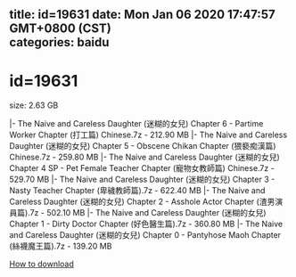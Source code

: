 
title: id=19631
date: Mon Jan 06 2020 17:47:57 GMT+0800 (CST)    
categories: baidu
---

# id=19631
size: 2.63 GB
 
 
|- The Naive and Careless Daughter (迷糊的女兒) Chapter 6 - Partime Worker Chapter (打工篇) Chinese.7z - 212.90 MB
|- The Naive and Careless Daughter (迷糊的女兒) Chapter 5 - Obscene Chikan Chapter (猥褻痴漢篇) Chinese.7z - 259.80 MB
|- The Naive and Careless Daughter (迷糊的女兒) Chapter 4 SP - Pet Female Teacher Chapter (寵物女教師篇) Chinese.7z - 529.70 MB
|- The Naive and Careless Daughter (迷糊的女兒) Chapter 3 - Nasty Teacher Chapter (卑穢教師篇).7z - 622.40 MB
|- The Naive and Careless Daughter (迷糊的女兒) Chapter 2 - Asshole Actor Chapter (渣男演員篇).7z - 502.10 MB
|- The Naive and Careless Daughter (迷糊的女兒) Chapter 1 - Dirty Doctor Chapter (好色醫生篇).7z - 360.80 MB
|- The Naive and Careless Daughter (迷糊的女兒) Chapter 0 - Pantyhose Maoh Chapter (絲襪魔王篇).7z - 139.20 MB

[How to download](https://bpcam.bemobtrk.com/go/2ceec3aa-1ca2-46d6-b9ff-aaa5c184517c?jno=4772)